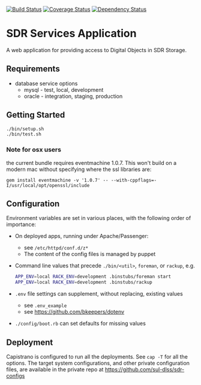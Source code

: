 [![Build Status](https://travis-ci.org/sul-dlss/sdr-services-app.svg)](https://travis-ci.org/sul-dlss/sdr-services-app) [![Coverage Status](https://coveralls.io/repos/sul-dlss/sdr-services-app/badge.png)](https://coveralls.io/r/sul-dlss/sdr-services-app) [![Dependency Status](https://gemnasium.com/sul-dlss/sdr-services-app.svg)](https://gemnasium.com/sul-dlss/sdr-services-app)


# SDR Services Application

A web application for providing access to Digital Objects in SDR Storage.

## Requirements

- database service options
  + mysql - test, local, development
  + oracle - integration, staging, production

## Getting Started
  ```sh
  ./bin/setup.sh
  ./bin/test.sh
  ```

### Note for osx users
the current bundle requires eventmachine 1.0.7. This won't build on a modern mac
without specifying where the ssl libraries are:

```
gem install eventmachine -v '1.0.7' -- --with-cppflags=-I/usr/local/opt/openssl/include
```


## Configuration

Environment variables are set in various places, with the following order
of importance:

- On deployed apps, running under Apache/Passenger:
  - see `/etc/httpd/conf.d/z*`
  - The content of the config files is managed by puppet
- Command line values that precede `./bin/<util>`, `foreman`, or `rackup`, e.g.

  ```sh
  APP_ENV=local RACK_ENV=development .binstubs/foreman start
  APP_ENV=local RACK_ENV=development .binstubs/rackup
  ```

- `.env` file settings can supplement, without replacing, existing values
  - see `.env_example`
  - see https://github.com/bkeepers/dotenv
- `./config/boot.rb` can set defaults for missing values

## Deployment

Capistrano is configured to run all the deployments.  See `cap -T` for all the options.  The target system configurations, and other private configuration files, are available in the private repo at https://github.com/sul-dlss/sdr-configs
